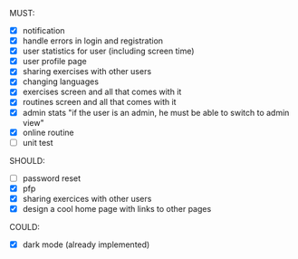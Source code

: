 MUST:
- [x] notification 
- [x] handle errors in login and registration
- [x] user statistics for user (including screen time)
- [x] user profile page
- [x] sharing exercises with other users
- [x] changing languages
- [x] exercises screen and all that comes with it
- [x] routines screen and all that comes with it
- [x] admin stats "if the user is an admin, he must be able to switch to admin view"
- [x] online routine
- [ ] unit test

SHOULD:

- [ ] password reset
- [x] pfp
- [x] sharing exercices with other users
- [x] design a cool home page with links to other pages

COULD:

- [x] dark mode (already implemented)
